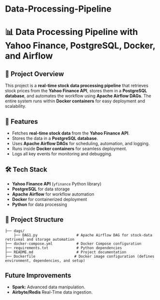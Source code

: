 # Data-Processing-Pipeline

# 📊 Data Processing Pipeline with Yahoo Finance, PostgreSQL, Docker, and Airflow

## 🚀 Project Overview
This project is a **real-time stock data processing pipeline** that retrieves stock prices from the **Yahoo Finance API**, stores them in a **PostgreSQL database**, and automates the workflow using **Apache Airflow DAGs**. The entire system runs within **Docker containers** for easy deployment and scalability.

## 📌 Features
- Fetches **real-time stock data** from the **Yahoo Finance API**.
- Stores the data in a **PostgreSQL database**.
- Uses **Apache Airflow DAGs** for scheduling, automation, and logging.
- Runs inside **Docker containers** for seamless deployment.
- Logs all key events for monitoring and debugging.

## 🛠️ Tech Stack
- **Yahoo Finance API** (`yfinance` Python library)
- **PostgreSQL** for data storage
- **Apache Airflow** for workflow automation
- **Docker** for containerized deployment
- **Python** for data processing

## 📂 Project Structure
```
├── dags/
    ├── DAG1.py                  # Apache Airflow DAG for stock-data retriveal and storage automation
├── docker-compose.yml           # Docker Compose configuration
├── requirements.txt             # Python dependencies
├── README.md                    # Project documentation
├── Dockerfile                  # Docker image configuration (defines environment, dependencies, and setup)
```

## Future Improvements
- **Spark:** Advanced data manipulation.
- **Airbyte/Redis** Real-Time data ingestion.



